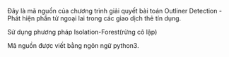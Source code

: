 Đây là mã nguồn của chương trình giải quyết bài toán Outliner Detection - Phát hiện phần tử ngoại lai trong các giao dịch thẻ tín dụng.

Sử dụng phương pháp Isolation-Forest(rừng cô lập)

Mã nguồn được viết bằng ngôn ngữ python3.
